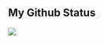 ## My Github Status

![](https://github-readme-stats.vercel.app/api?username=ppambler&show_icons=true&show_owner=true&count_private=true)
